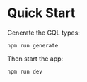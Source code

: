 # Quick Start

Generate the GQL types:

```
npm run generate
```

Then start the app:

```
npm run dev
```
